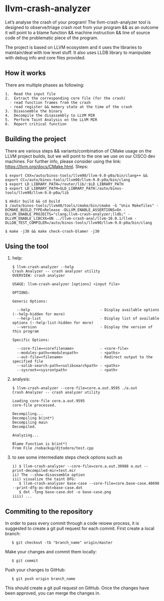 # llvm-crash-analyzer

Let’s analyse the crash of your program!
The llvm-crash-analyzer tool is designed to observe/triage crash root from your program && as an outcome it will point to a blame function && machine instruction && line of source code of the problematic piece of the program.

The project is based on LLVM ecosystem and it uses the libraries to maintain/deal with low level stuff. It also uses LLDB library to manipulate with debug info and core files provided.


## How it works

There are multiple phases as following:

    1.	Read the input file
    2.	Extract the corresponding core file (for the crash)
      - read function frames from the crash
      - read register && memory state at the time of the crash
    3.	Disassemble the binary
    4.	Decompile the disassembly to LLVM MIR
    5.	Perform Taint Analysis on the LLVM MIR
    6.	Report critical function


## Building the project

There are various steps && variants/combination of CMake usage on the LLVM project builds, but we will point to the one we use on our CISCO dev machines. For further info, please consider using the link: https://llvm.org/docs/CMake.html.
Steps:

    $ export CXX=/auto/binos-tools/llvm90/llvm-9.0-p0a/bin/clang++ && export CC=/auto/binos-tools/llvm90/llvm-9.0-p0a/bin/clang
    $ export LD_LIBRARY_PATH=/router/lib/:$LD_LIBRARY_PATH
    $ export LD_LIBRARY_PATH=$LD_LIBRARY_PATH:/auto/binos-tools/llvm90/llvm-9.0-p0a/lib

    $ mkdir build && cd build
    $ /auto/binos-tools/llvm40/tools/cmake/bin/cmake -G "Unix Makefiles" -DCMAKE_BUILD_TYPE=Release -DLLVM_ENABLE_ASSERTIONS=On -DLLVM_ENABLE_PROJECTS="clang;llvm-crash-analyzer;lldb;" -DLLVM_ENABLE_LIBCXX=ON ../llvm-crash-anal/llvm-10.0.1/llvm -DLLDB_TEST_COMPILER=/auto/binos-tools/llvm90/llvm-9.0-p0a/bin/clang 

    $ make -j30 && make check-crash-blamer -j30

## Using the tool

1) help:

       $ llvm-crash-analyzer --help
       Crash Analyzer -- crash analyzer utility
       OVERVIEW: crash analyzer

       USAGE: llvm-crash-analyzer [options] <input file>

       OPTIONS:

       Generic Options:

         --help                                - Display available options (--help-hidden for more)
         --help-list                           - Display list of available options (--help-list-hidden for more)
         --version                             - Display the version of this program

       Specific Options:

         --core-file=<corefilename>            - <core-file>
         --modules-path=<modulespath>          - <paths>
         --out-file=<filename>                 - Redirect output to the specified file
         --solib-search-path=<solibsearchpath> - <paths>
         --sysroot=<sysrootpath>               - <path>
  
 2) analysis:
 
        $ llvm-crash-analyzer --core-file=core.a.out.9595 ./a.out
        Crash Analyzer -- crash analyzer utility

        Loading core-file core.a.out.9595
        core-file processed.

        Decompiling...
        Decompiling b(int*)
        Decompiling main
        Decompiled.

        Analyzing...

        Blame Function is b(int*)
        From File /nobackup/djtodoro/test.cpp
3) to see some intermediate steps check options such as
   
       i) $ llvm-crash-analyzer --core-file=core.a.out.30988 a.out --print-decompiled-mir=test.mir
       ii) The --show-disassemble option
       iii) visualize the taint DFG:
          $ llvm-crash-analyzer base-case --core-file=core.base-case.40698 --print-dfg-as-dot=base-case.dot
          $ dot -Tpng base-case.dot -o base-case.png
       iiii) ...

## Commiting to the repository
In order to pass every commit through a code reioew process, it is suggested to create a git pull request for each commit. First create a local branch:

       $ git checkout -tb "branch_name" origin/master

Make your changes and commit them locally:

       $ git commit

Push your changes to GitHub:

       $ git push origin branch_name 

This should create a git pull request on GitHub. Once the changes have been approved, you can merge the changes in.
